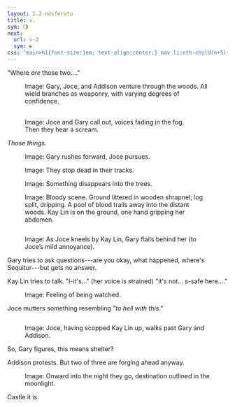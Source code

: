 ```yaml
---
layout: 1.2-nosferatu
title: v.
sym: 🌖︎
next:
  url: v-2
  sym: ▶
css: "main>h1{font-size:1em; text-align:center;} nav li:nth-child(n+5){display:none;} header h2{color:#404040;} nav li:nth-child(4){color:#808080;} main,figcaption{text-align:center;} p{max-width:400px;} #dramaticpause{margin:5em auto 3em;}"
---
```

"Where *are* those two...."

<figure><img src="{%include url.html%}/assets/img/au/5-01.png" alt=""/>
<figcaption><span class="x">Image: </span>Gary, Joce, and Addison venture through the woods. All wield branches as weaponry, with varying degrees of confidence.</figcaption></figure>

<figure><img src="{%include url.html%}/assets/img/au/5-02.png" alt=""/> <img src="{%include url.html%}/assets/img/au/5-03.png" alt=""/>
<figcaption><span class="x">Image: </span>Joce and Gary call out, voices fading in the fog.<br/>Then they hear a scream.</figcaption></figure>

<i>Those things.</i>

<figure><img src="{%include url.html%}/assets/img/au/5-04.png" alt=""/>
<figcaption><span class="x">Image: </span>Gary rushes forward, Joce pursues.</figcaption></figure>

<figure><img src="{%include url.html%}/assets/img/au/5-05.png" alt=""/>
<figcaption><span class="x">Image: </span>They stop dead in their tracks.</figcaption></figure>

<figure id="dramaticpause"><img src="{%include url.html%}/assets/img/au/5-06.png" alt=""/>
<figcaption><span class="x">Image: </span>Something disappears into the trees.</figcaption></figure>

<figure><img src="{%include url.html%}/assets/img/au/5-07.png" alt=""/>
<figcaption><span class="x">Image: </span>Bloody scene. Ground littered in wooden shrapnel; log split, dripping. A pool of blood trails away into the distant woods. Kay&nbsp;Lin is on the ground, one hand gripping her abdomen.</figcaption></figure>

<figure><img src="{%include url.html%}/assets/img/au/5-08.png" alt=""/>
<figcaption><p><span class="x">Image: </span>As Joce kneels by Kay Lin, Gary flails behind her (to Joce’s mild annoyance).</p></figcaption></figure>

Gary tries to ask questions---are you okay, what happened, where's Sequitur---but gets no answer.

Kay Lin tries to talk. "I-it's..." (her voice is strained) "it's not... s-safe here...."

<figure><img src="{%include url.html%}/assets/img/au/5-09.png" alt=""/>
<figcaption><span class="x">Image: </span>Feeling of being watched.</figcaption></figure>

Joce mutters something resembling <i>"to hell with this."</i>

<figure><img src="{%include url.html%}/assets/img/au/5-10.png" alt=""/>
<figcaption><p><span class="x">Image: </span>Joce, having scopped Kay Lin up, walks past Gary and Addison.</p></figcaption></figure>

So, Gary figures, this means shelter?

Addison protests. But two of three are forging ahead anyway.

<figure><img src="{%include url.html%}/assets/img/au/5-11.png" alt=""/>
<figcaption><span class="block"><span class="x">Image: </span>Onward into the night they go,</span> <span class="block">destination outlined in the moonlight.</span></figcaption></figure>

Castle it is.